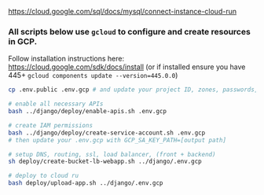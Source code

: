 https://cloud.google.com/sql/docs/mysql/connect-instance-cloud-run

### All scripts below use `gcloud` to configure and create resources in GCP.
Follow installation instructions here: https://cloud.google.com/sdk/docs/install
(or if installed ensure you have 445+ `gcloud components update --version=445.0.0`)

```bash
cp .env.public .env.gcp # and update your project ID, zones, passwords, and listed resource names

# enable all necessary APIs
bash ../django/deploy/enable-apis.sh .env.gcp 

# create IAM permissions
bash ../django/deploy/create-service-account.sh .env.gcp 
# then update your .env.gcp with GCP_SA_KEY_PATH=[output path]

# setup DNS, routing, ssl, load balancer, (front + backend)
sh deploy/create-bucket-lb-webapp.sh ../django/.env.gcp 

# deploy to cloud ru
bash deploy/upload-app.sh ../django/.env.gcp 

```
